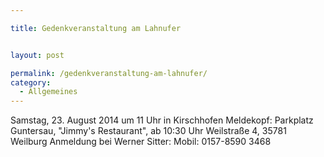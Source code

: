```yaml
---

title: Gedenkveranstaltung am Lahnufer


layout: post

permalink: /gedenkveranstaltung-am-lahnufer/
category:
  - Allgemeines
---
```

Samstag, 23. August 2014 um 11 Uhr in Kirschhofen
Meldekopf: Parkplatz Guntersau, "Jimmy's Restaurant", ab 10:30 Uhr
Weilstraße 4, 35781 Weilburg
Anmeldung bei Werner Sitter: Mobil: 0157-8590 3468